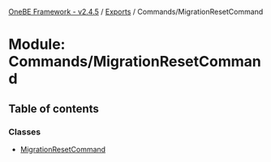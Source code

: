 [OneBE Framework - v2.4.5](../README.md) / [Exports](../modules.md) / Commands/MigrationResetCommand

# Module: Commands/MigrationResetCommand

## Table of contents

### Classes

- [MigrationResetCommand](../classes/Commands_MigrationResetCommand.MigrationResetCommand.md)
